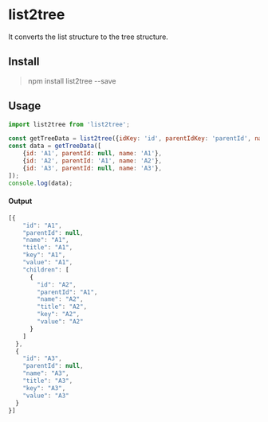 # list2tree

It converts the list structure to the tree structure.

## Install

> npm install list2tree --save

## Usage

```javascript
import list2tree from 'list2tree';

const getTreeData = list2tree({idKey: 'id', parentIdKey: 'parentId', nameKey: 'name'});
const data = getTreeData([
    {id: 'A1', parentId: null, name: 'A1'},
    {id: 'A2', parentId: 'A1', name: 'A2'},
    {id: 'A3', parentId: null, name: 'A3'},
]);
console.log(data);
```

#### Output
```javascript
[{
    "id": "A1",
    "parentId": null,
    "name": "A1",
    "title": "A1",
    "key": "A1",
    "value": "A1",
    "children": [
      {
        "id": "A2",
        "parentId": "A1",
        "name": "A2",
        "title": "A2",
        "key": "A2",
        "value": "A2"
      }
    ]
  },
  {
    "id": "A3",
    "parentId": null,
    "name": "A3",
    "title": "A3",
    "key": "A3",
    "value": "A3"
  }
}]
```